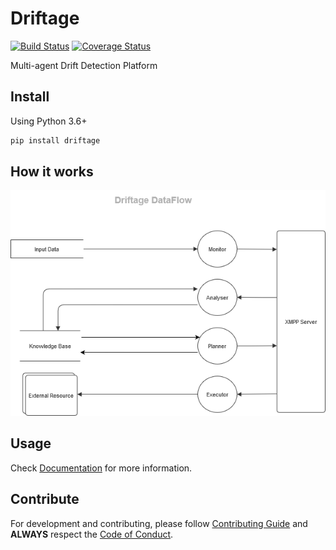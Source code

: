 # Driftage
[![Build Status](https://travis-ci.com/dmvieira/driftage.svg?branch=master)](https://travis-ci.com/dmvieira/driftage)
[![Coverage Status](https://coveralls.io/repos/github/dmvieira/driftage/badge.svg?branch=master)](https://coveralls.io/github/dmvieira/driftage?branch=master)

Multi-agent Drift Detection Platform

## Install

Using Python 3.6+

```sh
pip install driftage
```

## How it works

![dataflow](https://github.com/dmvieira/driftage/blob/master/doc/dataflow.png)

## Usage

Check [Documentation](https://driftage.readthedocs.io/en/latest/) for more information.

## Contribute

For development and contributing, please follow [Contributing Guide](https://github.com/dmvieira/driftage/blob/master/CONTRIBUTING.md) and **ALWAYS** respect the [Code of Conduct](https://github.com/dmvieira/driftage/blob/master/CODE_OF_CONDUCT.md).
